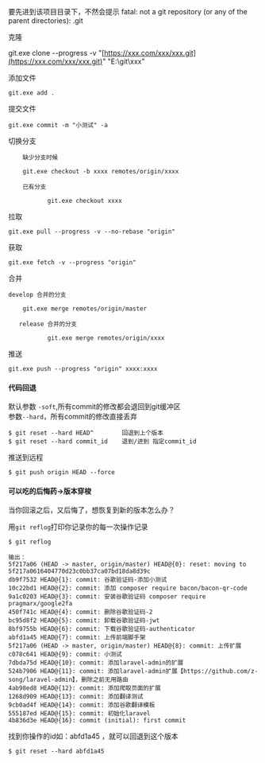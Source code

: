 要先进到该项目目录下，不然会提示 fatal: not a git repository \(or any of the parent directories\): .git

克隆

git.exe clone --progress -v "[https://xxx.com/xxx/xxx.git](https://xxx.com/xxx/xxx.git)" "E:\git\xxx"

添加文件

```
git.exe add .
```

提交文件

```
git.exe commit -m "小测试" -a
```

切换分支

```
    缺少分支时候

    git.exe checkout -b xxxx remotes/origin/xxxx

    已有分支

           git.exe checkout xxxx
```

拉取

```
git.exe pull --progress -v --no-rebase "origin"
```

获取

```
git.exe fetch -v --progress "origin"
```

合并

```
develop 合并的分支

    git.exe merge remotes/origin/master

   release 合并的分支

           git.exe merge remotes/origin/xxxx
```

推送

```
git.exe push --progress "origin" xxxx:xxxx
```

#### 代码回退

默认参数 `-soft`,所有commit的修改都会退回到git缓冲区  
 参数`--hard`，所有commit的修改直接丢弃

```
$ git reset --hard HEAD^        回退到上个版本
$ git reset --hard commit_id    退到/进到 指定commit_id

```

推送到远程

```
$ git push origin HEAD --force
```

#### 可以吃的后悔药-&gt;版本穿梭

当你回滚之后，又后悔了，想恢复到新的版本怎么办？

用`git reflog`打印你记录你的每一次操作记录

```
$ git reflog

输出：
5f217a06 (HEAD -> master, origin/master) HEAD@{0}: reset: moving to 5f217a0616404770d23c0bb37ca07bd18da8d39c
db9f7532 HEAD@{1}: commit: 谷歌验证码-添加小测试
10c22bd1 HEAD@{2}: commit: 添加 composer require bacon/bacon-qr-code
9a1c0203 HEAD@{3}: commit: 安装谷歌验证码 composer require pragmarx/google2fa
450f741c HEAD@{4}: commit: 删除谷歌验证码-2
bc95d8f2 HEAD@{5}: commit: 卸载谷歌验证码-jwt
8bf9755b HEAD@{6}: commit: 下载谷歌验证码-authenticator
abfd1a45 HEAD@{7}: commit: 上传前端脚手架
5f217a06 (HEAD -> master, origin/master) HEAD@{8}: commit: 上传扩展
c078c641 HEAD@{9}: commit: 小测试
7dbda75d HEAD@{10}: commit: 添加laravel-admin的扩展
524b7906 HEAD@{11}: commit: 添加laravel-admin扩展【https://github.com/z-song/laravel-admin】，删除之前无用路由
4ab98ed8 HEAD@{12}: commit: 添加爬取页面的扩展
1268d909 HEAD@{13}: commit: 添加翻译测试
9cb0ad4f HEAD@{14}: commit: 添加谷歌翻译模板
555187ed HEAD@{15}: commit: 初始化laravel
4b836d3e HEAD@{16}: commit (initial): first commit

```

找到你操作的id如：abfd1a45 ，就可以回退到这个版本

```
$ git reset --hard abfd1a45 
```




